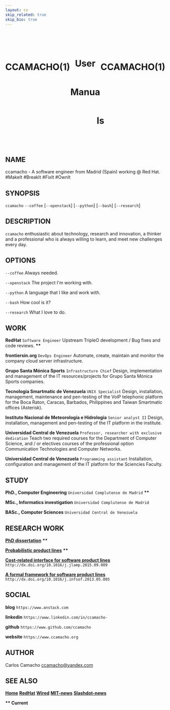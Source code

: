 ```yaml
---
layout: cv
skip_related: true
skip_bio: true
---
```


<br/>
<div id="cv-header">
   <div style="float: left"><h1>CCAMACHO(1)</h1></div>
   <div style="float: right"><h1>CCAMACHO(1)</h1></div>
   <div style="margin: 0 auto; width: 600px;text-align: center;vertical-align: middle;line-height: 90px;"><h1>User Manuals</h1></div>
</div>
<br/>

NAME
----

ccamacho - A software engineer from Madrid (Spain) working @ Red Hat. #MakeIt #BreakIt #FixIt #OwnIt

SYNOPSIS
--------

`ccamacho` `--coffee` [`--openstack`] [`--python`] [`--bash`] [`--research`]

DESCRIPTION
-----------

`ccamacho` enthusiastic about technology, research and innovation,
a thinker and a professional who is always willing to learn, and
meet new challenges every day.

OPTIONS
-------

`--coffee`
  Always needed.

`--openstack`
  The project I'm working with.

`--python`
  A language that I like and work with.

`--bash`
  How cool is it?

`--research`
  What I love to do.

WORK
----

**RedHat** `Software Engineer` Upstream TripleO development / Bug fixes and code reviews. **\*\***

**frontiersin.org** `DevOps Engineer` Automate, create, maintain and monitor the company cloud server infrastructure.

**Grupo Santa Mónica Sports** `Infrastructure Chief` Design, implementation and management of the IT resources/projects for Grupo Santa Mónica Sports companies.

**Tecnología Smartmatic de Venezuela** `UNIX Specialist` Design, installation, management, maintenance and pen-testing of the VoIP telephonic platform for the Boca Raton, Caracas, Barbados, Philippines and Taiwan Smartmatic offices (Asterisk).

**Instituto Nacional de Meteorología e Hidrología** `Senior analyst II` Design, installation, management and pen-testing of the IT platform in the institute.

**Universidad Central de Venezuela** `Professor, researcher with exclusive dedication` Teach two required courses for the Department of Computer Science, and / or electives courses of the professional option Communication Technologies and Computer Networks.

**Universidad Central de Venezuela** `Programming assistant` Installation, configuration and management of the IT platform for the Sciencies Faculty.

STUDY
-----

**PhD., Computer Engineering** `Universidad Complutense de Madrid` **\*\***

**MSc., Informatics investigation** `Universidad Complutense de Madrid`

**BASc., Computer Sciences** `Universidad Central de Venezuela`

RESEARCH WORK
-------------

**[PhD dissertation](https://github.com/ccamacho/papers/blob/master/NaN.pdf)** **\*\***

**[Probabilistic product lines](https://github.com/ccamacho/papers/blob/master/NaN.pdf)** **\*\***

**[Cost-related interface for software product lines](https://github.com/ccamacho/papers/blob/master/1-s2.0-S2352220815000917-main.pdf)** ``http://dx.doi.org/10.1016/j.jlamp.2015.09.009``

**[A formal framework for software product lines](https://github.com/ccamacho/papers/blob/master/1-s2.0-S0950584913001262-main.pdf)** ``http://dx.doi.org/10.1016/j.infsof.2013.05.005``

SOCIAL
------

**blog** `https://www.anstack.com`

**linkedin** `https://www.linkedin.com/in/ccamacho-`

**github** `https://www.github.com/ccamacho`

**website** `https://www.ccamacho.org`

AUTHOR
------

Carlos Camacho <ccamacho@yandex.com>

SEE ALSO
--------

**[Home](http://www.ccamacho.org)** **[RedHat](https://www.redhat.com)** **[Wired](https://www.wired.com)** **[MIT-news](http://news.mit.edu/)** **[Slashdot-news](https://developers.slashdot.org/)**

**\*\* Current**

